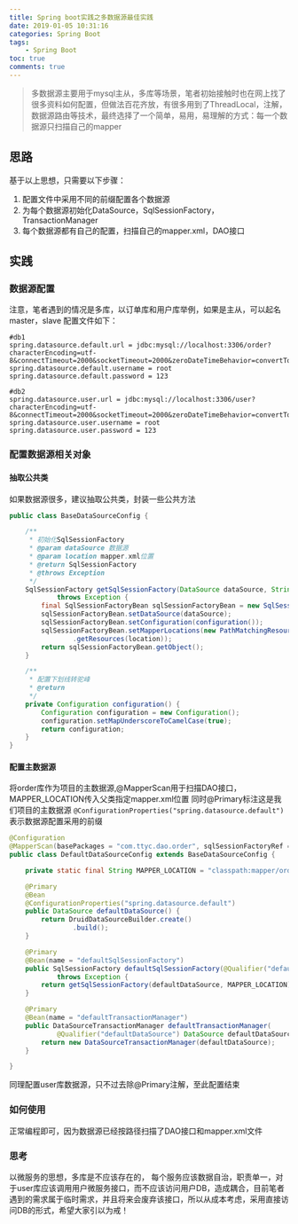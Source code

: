 ```yaml
---
title: Spring boot实践之多数据源最佳实践
date: 2019-01-05 10:31:16
categories: Spring Boot
tags:
	- Spring Boot
toc: true
comments: true
---
```


>多数据源主要用于mysql主从，多库等场景，笔者初始接触时也在网上找了很多资料如何配置，但做法百花齐放，有很多用到了ThreadLocal，注解，数据源路由等技术，最终选择了一个简单，易用，易理解的方式：每一个数据源只扫描自己的mapper

## 思路
基于以上思想，只需要以下步骤：
1. 配置文件中采用不同的前缀配置各个数据源
2. 为每个数据源初始化DataSource，SqlSessionFactory，TransactionManager
3. 每个数据源都有自己的配置，扫描自己的mapper.xml，DAO接口

## 实践

### 数据源配置

注意，笔者遇到的情况是多库，以订单库和用户库举例，如果是主从，可以起名master，slave
配置文件如下：

```
#db1
spring.datasource.default.url = jdbc:mysql://localhost:3306/order?characterEncoding=utf-8&connectTimeout=2000&socketTimeout=2000&zeroDateTimeBehavior=convertToNull
spring.datasource.default.username = root
spring.datasource.default.password = 123

#db2
spring.datasource.user.url = jdbc:mysql://localhost:3306/user?characterEncoding=utf-8&connectTimeout=2000&socketTimeout=2000&zeroDateTimeBehavior=convertToNull
spring.datasource.user.username = root
spring.datasource.user.password = 123
```


### 配置数据源相关对象

#### 抽取公共类

如果数据源很多，建议抽取公共类，封装一些公共方法

```java
public class BaseDataSourceConfig {

    /**
     * 初始化SqlSessionFactory
     * @param dataSource 数据源
     * @param location mapper.xml位置
     * @return SqlSessionFactory
     * @throws Exception
     */
    SqlSessionFactory getSqlSessionFactory(DataSource dataSource, String location)
            throws Exception {
        final SqlSessionFactoryBean sqlSessionFactoryBean = new SqlSessionFactoryBean();
        sqlSessionFactoryBean.setDataSource(dataSource);
        sqlSessionFactoryBean.setConfiguration(configuration());
        sqlSessionFactoryBean.setMapperLocations(new PathMatchingResourcePatternResolver()
                .getResources(location));
        return sqlSessionFactoryBean.getObject();
    }

    /**
     * 配置下划线转驼峰
     * @return
     */
    private Configuration configuration() {
        Configuration configuration = new Configuration();
        configuration.setMapUnderscoreToCamelCase(true);
        return configuration;
    }
}
```

#### 配置主数据源

将order库作为项目的主数据源,@MapperScan用于扫描DAO接口，MAPPER_LOCATION传入父类指定mapper.xml位置
同时@Primary标注这是我们项目的主数据源
`@ConfigurationProperties("spring.datasource.default")` 表示数据源配置采用的前缀

```java
@Configuration
@MapperScan(basePackages = "com.ttyc.dao.order", sqlSessionFactoryRef = "defaultSqlSessionFactory")
public class DefaultDataSourceConfig extends BaseDataSourceConfig {

    private static final String MAPPER_LOCATION = "classpath:mapper/order/*.xml";

    @Primary
    @Bean
    @ConfigurationProperties("spring.datasource.default")
    public DataSource defaultDataSource() {
        return DruidDataSourceBuilder.create()
                .build();
    }

    @Primary
    @Bean(name = "defaultSqlSessionFactory")
    public SqlSessionFactory defaultSqlSessionFactory(@Qualifier("defaultDataSource") DataSource defaultDataSource)
            throws Exception {
        return getSqlSessionFactory(defaultDataSource, MAPPER_LOCATION);
    }

    @Primary
    @Bean(name = "defaultTransactionManager")
    public DataSourceTransactionManager defaultTransactionManager(
            @Qualifier("defaultDataSource") DataSource defaultDataSource) {
        return new DataSourceTransactionManager(defaultDataSource);
    }

}
```

同理配置user库数据源，只不过去除@Primary注解，至此配置结束

### 如何使用

正常编程即可，因为数据源已经按路径扫描了DAO接口和mapper.xml文件


### 思考

以微服务的思想，多库是不应该存在的， 每个服务应该数据自治，职责单一，对于user库应该调用用户微服务接口，而不应该访问用户DB，造成耦合，目前笔者遇到的需求属于临时需求，并且将来会废弃该接口，所以从成本考虑，采用直接访问DB的形式，希望大家引以为戒！



































